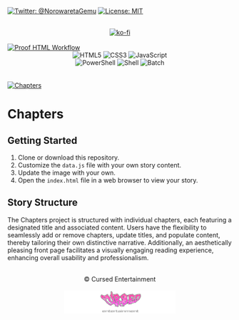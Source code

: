 [![Twitter: @NorowaretaGemu](https://img.shields.io/badge/X-@NorowaretaGemu-blue.svg?style=flat)](https://x.com/NorowaretaGemu)
[![License: MIT](https://img.shields.io/badge/License-MIT-yellow.svg)](https://opensource.org/licenses/MIT)

  <br>
<div align="center">
  <a href="https://ko-fi.com/cursedentertainment">
    <img src="https://ko-fi.com/img/githubbutton_sm.svg" alt="ko-fi" style="width: 20%;"/>
  </a>
</div>
  <br>

  <a href="https://github.com/CursedPrograms/Chapters/actions/workflows/proof-html.yml">
    <img class="workflow-badge workflow-success" src="https://github.com/CursedPrograms/Chapters/actions/workflows/proof-html.yml/badge.svg" alt="Proof HTML Workflow">
  </a>
<br>
<div align="center">
  <img alt="HTML5" src="https://img.shields.io/badge/html5%20-%23323330.svg?&style=for-the-badge&logo=html5&logoColor=white"/>
  <img alt="CSS3" src="https://img.shields.io/badge/css3%20-%23323330.svg?&style=for-the-badge&logo=css3&logoColor=white"/>
  <img alt="JavaScript" src="https://img.shields.io/badge/javascript%20-%23323330.svg?&style=for-the-badge&logo=javascript&logoColor=white"/>
</div>
<div align="center">
  <img alt="PowerShell" src="https://img.shields.io/badge/PowerShell-%23323330.svg?&style=for-the-badge&logo=powershell&logoColor=white"/>
  <img alt="Shell" src="https://img.shields.io/badge/Shell-%23323330.svg?&style=for-the-badge&logo=gnu-bash&logoColor=white"/>
  <img alt="Batch" src="https://img.shields.io/badge/Batch-%23323330.svg?&style=for-the-badge&logo=windows&logoColor=white"/>
  </div>
<br>
<br>
<a href="https://cursedprograms.github.io/book-template/" target="_blank">
    <img src="https://github.com/CursedPrograms/book-template/raw/main/demo-images/demo.png"
        alt="Chapters">
</a>
<br>

# Chapters

## Getting Started

1. Clone or download this repository.
2. Customize the `data.js` file with your own story content.
3. Update the image with your own.
4. Open the `index.html` file in a web browser to view your story.

## Story Structure

The Chapters project is structured with individual chapters, each featuring a designated title and associated content. Users have the flexibility to seamlessly add or remove chapters, update titles, and populate content, thereby tailoring their own distinctive narrative. Additionally, an aesthetically pleasing front page facilitates a visually engaging reading experience, enhancing overall usability and professionalism.


<br>
<div align="center">
© Cursed Entertainment
</div>
<br>
<div align="center">
<a href="https://cursed-entertainment.itch.io/" target="_blank">
    <img src="https://github.com/CursedPrograms/cursedentertainment/raw/main/images/logos/logo-wide-grey.png"
        alt="CursedEntertainment Logo" style="width:250px;">
</a>
</div>
